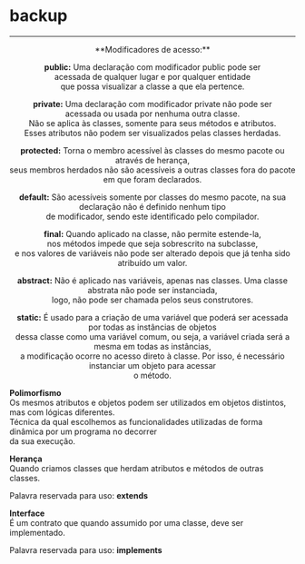 
# backup
_____________________________________________________________________________
<div style="text-align:center;"> 
**Modificadores de acesso:**

**public:** Uma declaração com modificador public pode ser <br/> 
acessada de qualquer lugar e por qualquer entidade <br/> 
que possa visualizar a classe a que ela pertence. <br/> 

**private:** Uma declaração com modificador private não pode ser<br/> 
acessada ou usada por nenhuma outra classe. <br/> 
Não se aplica às classes, somente para seus métodos e atributos. <br/> 
Esses atributos não podem ser visualizados pelas classes herdadas. <br/> 

**protected:** Torna o membro acessível às classes do mesmo pacote ou através de herança, <br/> 
seus membros herdados não são acessíveis a outras classes fora do pacote em que foram declarados. <br/> 

**default:** São acessíveis somente por classes do mesmo pacote, na sua <br/> 
declaração não é definido nenhum tipo <br/> 
de modificador, sendo este identificado pelo compilador. <br/> 

**final:** Quando aplicado na classe, não permite estende-la, <br/> 
nos métodos impede que seja sobrescrito na subclasse, <br /> 
e nos valores de variáveis não pode ser alterado depois que já tenha sido atribuído um valor. <br/> 

**abstract:** Não é aplicado nas variáveis, apenas nas classes. Uma classe abstrata não pode ser instanciada, <br/> 
logo, não pode ser chamada pelos seus construtores. <br/> 

**static:** É usado para a criação de uma variável que poderá ser acessada por todas as instâncias de objetos <br/> 
dessa classe como uma variável comum, ou seja, a variável criada será a mesma em todas as instâncias, <br/> 
a modificação ocorre no acesso direto à classe. Por isso, é necessário instanciar um objeto para acessar <br/> 
o método. <br/> 
</div> 


**Polimorfismo** <br/> 
 Os mesmos atributos e objetos podem ser utilizados em objetos distintos, mas com lógicas diferentes. <br/> 
 Técnica da qual escolhemos as funcionalidades utilizadas de forma dinâmica por um programa no decorrer <br/> 
 da sua execução.<br/> 
 
 **Herança**<br/> 
Quando criamos classes que herdam atributos e métodos de outras classes.<br/> 
 
 Palavra reservada para uso: **extends**
 
 **Interface**  <br/> 
 É um contrato que quando assumido por uma classe, deve ser implementado. <br/> 
 
 Palavra reservada para uso: **implements**
 
